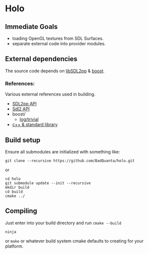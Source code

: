 # Holo

## Immediate Goals

* loading OpenGL textures from SDL Surfaces.
* separate external code into provider modules.

## External dependencies

The source code depends on [libSDL2pp](https://github.com/libSDL2pp/libSDL2pp) & [boost](https://github.com/boostorg/boost).

### References:

Various external references used in building.

* [SDL2pp API](https://sdl2pp.amdmi3.ru/)
* [Sdl2 API](https://wiki.libsdl.org/SDL2/CategoryAPI)
* boost/
  * [log/trivial](https://www.boost.org/doc/libs/1_75_0/libs/log/doc/html/log/tutorial.html)
* [c++ & standard library](https://en.cppreference.com/w/cpp)


## Build setup

Ensure all submodules are initialized with something like:

    git clone --recursive https://github.com/BadQuanta/holo.git

or

    cd holo
    git submodule update --init --recursive
    mkdir build
    cd build
    cmake ../

## Compiling

Just enter into your build directory and run `cmake --build`

    ninja

or `make` or whatever build system cmake defaults to creating for your platform.
